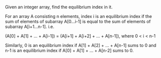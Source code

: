Given an integer array, find the equilibrium index in it.

For an array A consisting n elements, index i is an equilibrium index if the sum of elements of subarray A[0…i-1] is equal to the sum of elements of subarray A[i+1…n-1]. i.e.

(A[0] + A[1] + … + A[i-1]) = (A[i+1] + A[i+2] + … + A[n-1]), where 0 < i < n-1

Similarly, 0 is an equilibrium index if A[1] + A[2] + … + A[n-1] sums to 0 and n-1 is an equilibrium index if A[0] + A[1] + … + A[n-2] sums to 0.